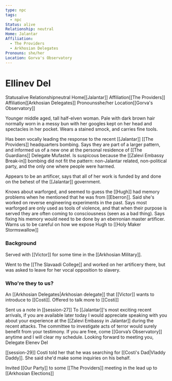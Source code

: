```yaml
---
type: npc
tags:
  - npc
Status: alive
Relationship: neutral
Home: Jalantar
Affiliation:
  - The Providers
  - Arkhosian Delegates
Pronouns: she/her
Location: Gorva's Observatory
---
```


# Ellinev Del
<span class="dataview inline-field"><span class="inline-field-key">Status</span><span class="inline-field-value">alive</span></span>
<span class="dataview inline-field"><span class="inline-field-key">Relationship</span><span class="inline-field-value">neutral</span></span>
<span class="dataview inline-field"><span class="inline-field-key">Home</span><span class="inline-field-value">[[Jalantar]]</span></span>
<span class="dataview inline-field"><span class="inline-field-key">Affiliation</span><span class="inline-field-value">[[The Providers]]</span></span>
<span class="dataview inline-field"><span class="inline-field-key">Affiliation</span><span class="inline-field-value">[[Arkhosian Delegates]]</span></span>
<span class="dataview inline-field"><span class="inline-field-key">Pronouns</span><span class="inline-field-value">she/her</span></span>
<span class="dataview inline-field"><span class="inline-field-key">Location</span><span class="inline-field-value">[[Gorva's Observatory]]</span></span>

Younger middle aged, tall half-elven woman. Pale with dark brown hair normally worn in a messy bun with her googles kept on her head and spectacles in her pocket. Wears a stained smock, and carries fine tools.

Has been vocally leading the response to the recent [[Jalantar]] [[The Providers]] headquarters bombing. Says they are part of a larger pattern, and informed us of a new one at the personal residence of [[The Guardians]] Delegate Mufastel. Is suspicous because the [[Zalevi Embassy Break-in]] bombing did not fit the pattern: non-Jalantar related, non-political party, and the only one where people were harmed. 

Appears to be an artificer, says that all of her work is funded by and done on the behest of the [[Jalantar]] government. 

Knows about warforged, and seemed to guess the [[Hugh]] had memory problems when he mentioned that he was from [[Eberron]]. Said she's worked on reverse engineering experiments in the past. Says most warforged are only used as tools of violence, and that when their purpose is served they are often coming to consciousness (seen as a bad thing). Says fixing his memory would need to be done by an eberronian master artificer. Warns us to be careful on how we expose Hugh to [[Holy Maker Stormswallow]]

### Background
Served with [[Victor]] for some time in the [[Arkhosian Military]].  

Went to the [[The Slavaadi College]] and worked on her artificery there, but was asked to leave for her vocal opposition to slavery. 

### Who're they to us? 
An [[Arkhosian Delegates|Arkhosian delegate]] that [[Victor]] wants to introduce to [[Costi]].
Offered to talk more to [[Costi]] 

Sent us a note in [[session-27]]
	To [[Jalantar]]'s most exciting recent arrivals, if you are available later today I would appreciate speaking with you about your experience at the [[Zalevi Embassy in Jalantar]] during the recent attacks. The committee to investigate acts of terror would surely benefit from your testimony. If you are free, come [[Gorva’s Observatory]] anytime and I will clear my schedule. Looking forward to meeting you, Delegate Elenev Del

[[session-29]] Costi told her that he was searching for [[Costi's Dad|Vladdy Daddy]]. She said she'd make some inquiries on his behalf. 

Invited [[Our Party]] to some [[The Providers]] meeting in the lead up to [[Arkhosian Elections]] 

